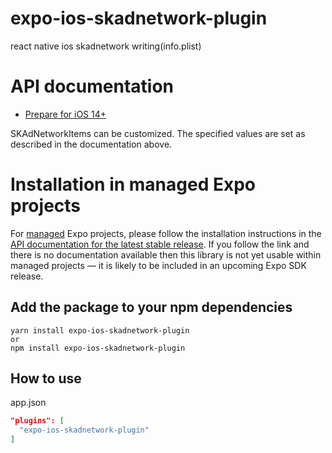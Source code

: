 # expo-ios-skadnetwork-plugin

react native ios skadnetwork writing(info.plist)

# API documentation

- [Prepare for iOS 14+](https://developers.google.com/admob/ios/ios14)

SKAdNetworkItems can be customized. The specified values are set as described in the documentation above.

# Installation in managed Expo projects

For [managed](https://docs.expo.dev/versions/latest/introduction/managed-vs-bare/) Expo projects, please follow the installation instructions in the [API documentation for the latest stable release](#api-documentation). If you follow the link and there is no documentation available then this library is not yet usable within managed projects &mdash; it is likely to be included in an upcoming Expo SDK release.

## Add the package to your npm dependencies

```
yarn install expo-ios-skadnetwork-plugin
or
npm install expo-ios-skadnetwork-plugin
```

## How to use

app.json

```json
"plugins": [
  "expo-ios-skadnetwork-plugin"
]
```
